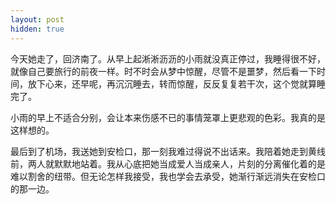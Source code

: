 ```yaml
---
layout: post
hidden: true
---
```


今天她走了，回济南了。从早上起淅淅沥沥的小雨就没真正停过，我睡得很不好，就像自己要旅行的前夜一样。时不时会从梦中惊醒，尽管不是噩梦，然后看一下时间，放下心来，还早呢，再沉沉睡去，转而惊醒，反反复复若干次，这个觉就算睡完了。

小雨的早上不适合分别，会让本来伤感不已的事情笼罩上更悲观的色彩。我真的是这样想的。

最后到了机场，我送她到安检口，那一刻我难过得说不出话来。我陪着她走到黄线前，两人就默默地站着。我从心底把她当成爱人当成亲人，片刻的分离催化着的是难以割舍的纽带。但无论怎样我接受，我也学会去承受，她渐行渐远消失在安检口的那一边。